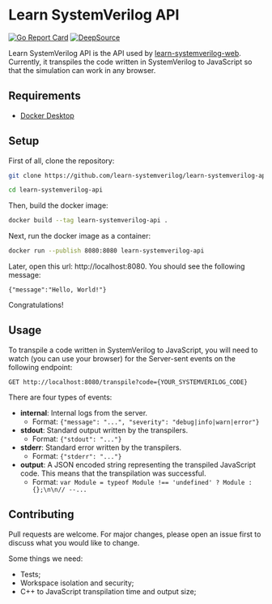 # Learn SystemVerilog API
[![Go Report Card](https://goreportcard.com/badge/github.com/learn-systemverilog/learn-systemverilog-api)](https://goreportcard.com/report/github.com/learn-systemverilog/learn-systemverilog-api)
[![DeepSource](https://deepsource.io/gh/learn-systemverilog/learn-systemverilog-api.svg/?label=active+issues&token=mjKw9zrb9k0KlMHUmAHtlFIe)](https://deepsource.io/gh/learn-systemverilog/learn-systemverilog-api/?ref=repository-badge)

Learn SystemVerilog API is the API used by [learn-systemverilog-web](https://github.com/learn-systemverilog/learn-systemverilog-web). Currently, it transpiles the code written in SystemVerilog to JavaScript so that the simulation can work in any browser.

## Requirements
- [Docker Desktop](https://www.docker.com/products/docker-desktop)

## Setup
First of all, clone the repository:
```bash
git clone https://github.com/learn-systemverilog/learn-systemverilog-api.git

cd learn-systemverilog-api
```

Then, build the docker image:
```bash
docker build --tag learn-systemverilog-api .
```

Next, run the docker image as a container:
```bash
docker run --publish 8080:8080 learn-systemverilog-api
```

Later, open this url: http://localhost:8080. You should see the following message:
```
{"message":"Hello, World!"}
```
Congratulations!

## Usage
To transpile a code written in SystemVerilog to JavaScript, you will need to watch (you can use your browser) for the Server-sent events on the following endpoint:
```
GET http://localhost:8080/transpile?code={YOUR_SYSTEMVERILOG_CODE}
```

There are four types of events:
- **internal**: Internal logs from the server.
  - Format: `{"message": "...", "severity": "debug|info|warn|error"}`
- **stdout**: Standard output written by the transpilers.
  - Format: `{"stdout": "..."}`
- **stderr**: Standard error written by the transpilers.
  - Format: `{"stderr": "..."}`
- **output**: A JSON encoded string representing the transpiled JavaScript code. This means that the transpilation was successful.
  - Format: `var Module = typeof Module !== 'undefined' ? Module : {};\n\n// --...`

## Contributing
Pull requests are welcome. For major changes, please open an issue first to discuss what you would like to change.

Some things we need:
- Tests;
- Workspace isolation and security;
- C++ to JavaScript transpilation time and output size;
